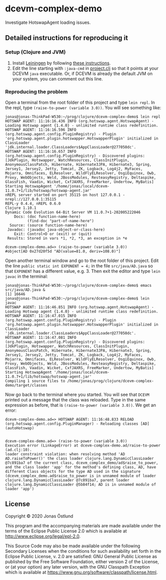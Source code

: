 # dcevm-complex-demo

Investigate HotswapAgent loading issues.

## Detailed instructions for reproducing it

### Setup (Clojure and JVM)

  1. Install [Leiningen](https://github.com/technomancy/leiningen) by following [these instructions](https://github.com/technomancy/leiningen#installation).
  2. Edit the line starting with `:java-cmd` in [project.clj](project.clj) so that it points at your DCEVM `java` executable. Or, if DCEVM is already the default JVM on your system, you can comment out this line.

### Reproducing the problem

Open a terminal from the root folder of this project and type `lein repl`. In the repl, type `(raise-to-power (variable 3.0))`. You will see something like:
```
jonas@jonas-ThinkPad-W530:~/prog/clojure/dcevm-complex-demo$ lein repl
HOTSWAP AGENT: 11:16:16.436 INFO (org.hotswap.agent.HotswapAgent) - Loading Hotswap agent {1.4.0} - unlimited runtime class redefinition.
HOTSWAP AGENT: 11:16:16.596 INFO (org.hotswap.agent.config.PluginRegistry) - Plugin 'org.hotswap.agent.plugin.hotswapper.HotswapperPlugin' initialized in ClassLoader 'jdk.internal.loader.ClassLoaders$AppClassLoader@277050dc'.
HOTSWAP AGENT: 11:16:16.657 INFO (org.hotswap.agent.config.PluginRegistry) - Discovered plugins: [JdkPlugin, Hotswapper, WatchResources, ClassInitPlugin, AnonymousClassPatch, Hibernate, Hibernate3JPA, Hibernate3, Spring, Jersey1, Jersey2, Jetty, Tomcat, ZK, Logback, Log4j2, MyFaces, Mojarra, Omnifaces, ELResolver, WildFlyELResolver, OsgiEquinox, Owb, Proxy, WebObjects, Weld, JBossModules, ResteasyRegistry, Deltaspike, GlassFish, Vaadin, Wicket, CxfJAXRS, FreeMarker, Undertow, MyBatis]
Starting HotswapAgent '/home/jonas/local/dcevm-11.0.7+1/lib/hotswap/hotswap-agent.jar'
nREPL server started on port 35115 on host 127.0.0.1 - nrepl://127.0.0.1:35115
REPL-y 0.4.4, nREPL 0.6.0
Clojure 1.10.1
Dynamic Code Evolution 64-Bit Server VM 11.0.7+1-202005222046
    Docs: (doc function-name-here)
          (find-doc "part-of-name-here")
  Source: (source function-name-here)
 Javadoc: (javadoc java-object-or-class-here)
    Exit: Control+D or (exit) or (quit)
 Results: Stored in vars *1, *2, *3, an exception in *e

dcevm-complex-demo.ad=> (raise-to-power (variable 3.0))
#object[AD 0x27d20f5d "AD(value=81.0, deriv=108.0)"]
```

Open another terminal window and go to the root folder of this project. Edit the line `public static int EXPONENT = 4;` in the file `src/java/AD.java` so that `EXPONENT` has a different value, e.g. 3. Then exit the editor and type `lein javac` in the terminal:
```
jonas@jonas-ThinkPad-W530:~/prog/clojure/dcevm-complex-demo$ emacs src/java/AD.java &
[1] 16646
jonas@jonas-ThinkPad-W530:~/prog/clojure/dcevm-complex-demo$ lein javac
HOTSWAP AGENT: 11:16:46.851 INFO (org.hotswap.agent.HotswapAgent) - Loading Hotswap agent {1.4.0} - unlimited runtime class redefinition.
HOTSWAP AGENT: 11:16:47.015 INFO (org.hotswap.agent.config.PluginRegistry) - Plugin 'org.hotswap.agent.plugin.hotswapper.HotswapperPlugin' initialized in ClassLoader 'jdk.internal.loader.ClassLoaders$AppClassLoader@277050dc'.
HOTSWAP AGENT: 11:16:47.081 INFO (org.hotswap.agent.config.PluginRegistry) - Discovered plugins: [JdkPlugin, Hotswapper, WatchResources, ClassInitPlugin, AnonymousClassPatch, Hibernate, Hibernate3JPA, Hibernate3, Spring, Jersey1, Jersey2, Jetty, Tomcat, ZK, Logback, Log4j2, MyFaces, Mojarra, Omnifaces, ELResolver, WildFlyELResolver, OsgiEquinox, Owb, Proxy, WebObjects, Weld, JBossModules, ResteasyRegistry, Deltaspike, GlassFish, Vaadin, Wicket, CxfJAXRS, FreeMarker, Undertow, MyBatis]
Starting HotswapAgent '/home/jonas/local/dcevm-11.0.7+1/lib/hotswap/hotswap-agent.jar'
Compiling 1 source files to /home/jonas/prog/clojure/dcevm-complex-demo/target/classes
```
Now go back to the terminal where you started. You will see that `DCEVM` printed out a message that the class was reloaded. Type in the same expression as before, that is `(raise-to-power (variable 3.0))`. We get an error:
```
dcevm-complex-demo.ad=> HOTSWAP AGENT: 11:16:48.833 RELOAD (org.hotswap.agent.config.PluginManager) - Reloading classes [AD] (autoHotswap)


dcevm-complex-demo.ad=> (raise-to-power (variable 3.0))
Execution error (LinkageError) at dcevm-complex-demo.ad/raise-to-power (ad.clj:10).
loader constraint violation: when resolving method 'AD AD.raiseToPower()' the class loader clojure.lang.DynamicClassLoader @7c891ba7 of the current class, dcevm_complex_demo/ad$raise_to_power, and the class loader 'app' for the method's defining class, AD, have different Class objects for the type AD used in the signature (dcevm_complex_demo.ad$raise_to_power is in unnamed module of loader clojure.lang.DynamicClassLoader @7c891ba7, parent loader clojure.lang.DynamicClassLoader @5b84f14; AD is in unnamed module of loader 'app')
```

## License

Copyright © 2020 Jonas Östlund

This program and the accompanying materials are made available under the
terms of the Eclipse Public License 2.0 which is available at
http://www.eclipse.org/legal/epl-2.0.

This Source Code may also be made available under the following Secondary
Licenses when the conditions for such availability set forth in the Eclipse
Public License, v. 2.0 are satisfied: GNU General Public License as published by
the Free Software Foundation, either version 2 of the License, or (at your
option) any later version, with the GNU Classpath Exception which is available
at https://www.gnu.org/software/classpath/license.html.
